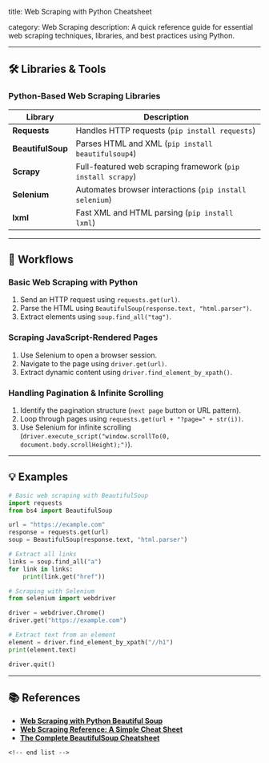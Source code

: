 title: Web Scraping with Python Cheatsheet

category: Web Scraping
description: A quick reference guide for essential web scraping techniques, libraries, and best practices using Python.

---

## 🛠️ Libraries & Tools

### **Python-Based Web Scraping Libraries**

| Library                 | Description                                                   |
| ----------------------- | ------------------------------------------------------------- |
| **Requests**      | Handles HTTP requests (`pip install requests`)              |
| **BeautifulSoup** | Parses HTML and XML (`pip install beautifulsoup4`)          |
| **Scrapy**        | Full-featured web scraping framework (`pip install scrapy`) |
| **Selenium**      | Automates browser interactions (`pip install selenium`)     |
| **lxml**          | Fast XML and HTML parsing (`pip install lxml`)              |

---

## 🔄 Workflows

### **Basic Web Scraping with Python**

1. Send an HTTP request using `requests.get(url)`.
2. Parse the HTML using `BeautifulSoup(response.text, "html.parser")`.
3. Extract elements using `soup.find_all("tag")`.

### **Scraping JavaScript-Rendered Pages**

1. Use Selenium to open a browser session.
2. Navigate to the page using `driver.get(url)`.
3. Extract dynamic content using `driver.find_element_by_xpath()`.

### **Handling Pagination & Infinite Scrolling**

1. Identify the pagination structure (`next page` button or URL pattern).
2. Loop through pages using `requests.get(url + "?page=" + str(i))`.
3. Use Selenium for infinite scrolling (`driver.execute_script("window.scrollTo(0, document.body.scrollHeight);")`).

---

## 💡 Examples

```python
# Basic web scraping with BeautifulSoup
import requests
from bs4 import BeautifulSoup

url = "https://example.com"
response = requests.get(url)
soup = BeautifulSoup(response.text, "html.parser")

# Extract all links
links = soup.find_all("a")
for link in links:
    print(link.get("href"))
```

```python
# Scraping with Selenium
from selenium import webdriver

driver = webdriver.Chrome()
driver.get("https://example.com")

# Extract text from an element
element = driver.find_element_by_xpath("//h1")
print(element.text)

driver.quit()
```

---

## 📚 References

- **[Web Scraping with Python Beautiful Soup](https://howtodoinjava.com/python/beautifulsoup-example-cheat-sheet/)**
- **[Web Scraping Reference: A Simple Cheat Sheet](https://blog.hartleybrody.com/web-scraping-cheat-sheet/)**
- **[The Complete BeautifulSoup Cheatsheet](https://proxiesapi.com/articles/the-complete-beautifulsoup-cheatsheet-with-examples)**

```
<!-- end list -->
```
